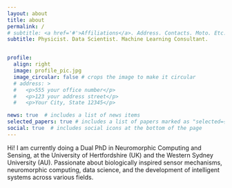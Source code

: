 ```yaml
---
layout: about
title: about
permalink: /
# subtitle: <a href='#'>Affiliations</a>. Address. Contacts. Moto. Etc.
subtitle: Physicist. Data Scientist. Machine Learning Consultant.


profile:
  align: right
  image: profile_pic.jpg
  image_circular: false # crops the image to make it circular
  # address: >
  #   <p>555 your office number</p>
  #   <p>123 your address street</p>
  #   <p>Your City, State 12345</p>

news: true  # includes a list of news items
selected_papers: true # includes a list of papers marked as "selected={true}"
social: true  # includes social icons at the bottom of the page
---
```

<!-- Physisist. Data Scientist. Machine learning consulting. PhD candidate. -->
Hi! I am currently doing a Dual PhD in Neuromorphic Computing and Sensing, at the University of Hertfordshire (UK) and the Western Sydney University (AU). Passionate about biologically inspired sensor mechanisms, neuromorphic computing, data science, and the development of intelligent systems across various fields.

<!-- [<i class="ai ai-google-scholar-square ai-3x"></i>](https://scholar.google.com/citations?user=wCJlWnUAAAAJ)
[<i class="ai ai-arxiv-square ai-3x"></i>](https://arxiv.org/search/eess?searchtype=author&query=Dennler%2C+N)
[<i class="ai ai-researchgate-square ai-3x"></i>](https://www.researchgate.net/profile/Nik-Dennler)
[<i class="ai ai-orcid-square ai-3x"></i>](https://orcid.org/0000-0002-0380-2450) -->
<!-- [<i class="ai ai-github-square ai-3x"></i>](https://github.com/nkdnnlr) -->
<!-- [<i class="ai ai-linkedin-square ai-3x"></i>](https://www.linkedin.com/in/nikdennler/) -->

<!-- [<i class="ai ai-twitter ai-3x"></i>](https://twitter.com/nkdnnlr) -->

<!-- 
Write your biography here. Tell the world about yourself. Link to your favorite [subreddit](http://reddit.com). You can put a picture in, too. The code is already in, just name your picture `prof_pic.jpg` and put it in the `img/` folder.

Put your address / P.O. box / other info right below your picture. You can also disable any these elements by editing `profile` property of the YAML header of your `_pages/about.md`. Edit `_bibliography/papers.bib` and Jekyll will render your [publications page](/al-folio/publications/) automatically.

Link to your social media connections, too. This theme is set up to use [Font Awesome icons](http://fortawesome.github.io/Font-Awesome/) and [Academicons](https://jpswalsh.github.io/academicons/), like the ones below. Add your Facebook, Twitter, LinkedIn, Google Scholar, or just disable all of them. -->
